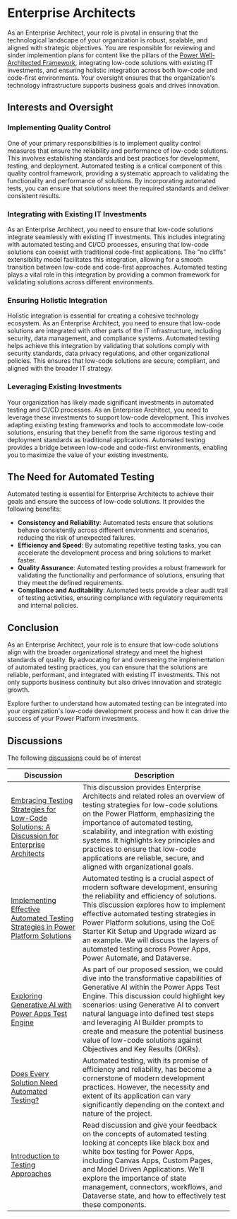 # Enterprise Architects

As an Enterprise Architect, your role is pivotal in ensuring that the technological landscape of your organization is robust, scalable, and aligned with strategic objectives. You are responsible for reviewing and sinder implemention plans for content like the pillars of the [Power Well-Architected Framework](https://aka.ms/powa), integrating low-code solutions with existing IT investments, and ensuring holistic integration across both low-code and code-first environments. Your oversight ensures that the organization's technology infrastructure supports business goals and drives innovation.

## Interests and Oversight

### Implementing Quality Control

One of your primary responsibilities is to implement quality control measures that ensure the reliability and performance of low-code solutions. This involves establishing standards and best practices for development, testing, and deployment. Automated testing is a critical component of this quality control framework, providing a systematic approach to validating the functionality and performance of solutions. By incorporating automated tests, you can ensure that solutions meet the required standards and deliver consistent results.

### Integrating with Existing IT Investments

As an Enterprise Architect, you need to ensure that low-code solutions integrate seamlessly with existing IT investments. This includes integrating with automated testing and CI/CD processes, ensuring that low-code solutions can coexist with traditional code-first applications. The "no cliffs" extensibility model facilitates this integration, allowing for a smooth transition between low-code and code-first approaches. Automated testing plays a vital role in this integration by providing a common framework for validating solutions across different environments.

### Ensuring Holistic Integration

Holistic integration is essential for creating a cohesive technology ecosystem. As an Enterprise Architect, you need to ensure that low-code solutions are integrated with other parts of the IT infrastructure, including security, data management, and compliance systems. Automated testing helps achieve this integration by validating that solutions comply with security standards, data privacy regulations, and other organizational policies. This ensures that low-code solutions are secure, compliant, and aligned with the broader IT strategy.

### Leveraging Existing Investments

Your organization has likely made significant investments in automated testing and CI/CD processes. As an Enterprise Architect, you need to leverage these investments to support low-code development. This involves adapting existing testing frameworks and tools to accommodate low-code solutions, ensuring that they benefit from the same rigorous testing and deployment standards as traditional applications. Automated testing provides a bridge between low-code and code-first environments, enabling you to maximize the value of your existing investments.

## The Need for Automated Testing

Automated testing is essential for Enterprise Architects to achieve their goals and ensure the success of low-code solutions. It provides the following benefits:

- **Consistency and Reliability**: Automated tests ensure that solutions behave consistently across different environments and scenarios, reducing the risk of unexpected failures.
- **Efficiency and Speed**: By automating repetitive testing tasks, you can accelerate the development process and bring solutions to market faster.
- **Quality Assurance**: Automated testing provides a robust framework for validating the functionality and performance of solutions, ensuring that they meet the defined requirements.
- **Compliance and Auditability**: Automated tests provide a clear audit trail of testing activities, ensuring compliance with regulatory requirements and internal policies.

## Conclusion

As an Enterprise Architect, your role is to ensure that low-code solutions align with the broader organizational strategy and meet the highest standards of quality. By advocating for and overseeing the implementation of automated testing practices, you can ensure that the solutions are reliable, performant, and integrated with existing IT investments. This not only supports business continuity but also drives innovation and strategic growth.

Explore further to understand how automated testing can be integrated into your organization's low-code development process and how it can drive the success of your Power Platform investments.

## Discussions

The following <a href="/powerfuldev-testing/discussion">discussions</a> could be of interest

| Discussion | Description |
|------------|-------------|
[Embracing Testing Strategies for Low-Code Solutions: A Discussion for Enterprise Architects](../discussion/enterprise-architecture-discussion.md) | This discussion provides Enterprise Architects and related roles an overview of testing strategies for low-code solutions on the Power Platform, emphasizing the importance of automated testing, scalability, and integration with existing systems. It highlights key principles and practices to ensure that low-code applications are reliable, secure, and aligned with organizational goals.| [Link](https://github.com/Grant-Archibald-MS/powerfuldev-testing/issues/20) |
[Implementing Effective Automated Testing Strategies in Power Platform Solutions](../discussion/implementing-effective-automated-testing-strategies-in-power-platform-solutions.md) | Automated testing is a crucial aspect of modern software development, ensuring the reliability and efficiency of solutions. This discussion explores how to implement effective automated testing strategies in Power Platform solutions, using the CoE Starter Kit Setup and Upgrade wizard as an example. We will discuss the layers of automated testing across Power Apps, Power Automate, and Dataverse. | [Link](https://github.com/Grant-Archibald-MS/powerfuldev-testing/issues/6)
| [Exploring Generative AI with Power Apps Test Engine](https://github.com/Grant-Archibald-MS/powerfuldev-testing/blob/main/discussion/generative-ai.md) | As part of our proposed session, we could dive into the transformative capabilities of Generative AI within the Power Apps Test Engine. This discussion could highlight key scenarios: using Generative AI to convert natural language into defined test steps and leveraging AI Builder prompts to create and measure the potential business value of low-code solutions against Objectives and Key Results (OKRs). | [Link](https://github.com/Grant-Archibald-MS/powerfuldev-testing/issues/7)
| [Does Every Solution Need Automated Testing?](../discussion//does-every-solution-need-automated-testing.md) | Automated testing, with its promise of efficiency and reliability, has become a cornerstone of modern development practices. However, the necessity and extent of its application can vary significantly depending on the context and nature of the project. | |
[Introduction to Testing Approaches](https://github.com/Grant-Archibald-MS/powerfuldev-testing/blob/main/discussion/introduction-to-testing-approaches.md) | Read discussion and give your feedback on the concepts of automated testing looking at concepts like black box and white box testing for Power Apps, including Canvas Apps, Custom Pages, and Model Driven Applications. We'll explore the importance of state management, connectors, workflows, and Dataverse state, and how to effectively test these components. | [Link](https://github.com/Grant-Archibald-MS/powerfuldev-testing/issues/4)
